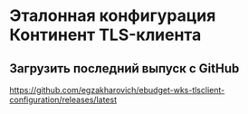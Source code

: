 
# Эталонная конфигурация Континент TLS-клиента

## Загрузить последний выпуск с GitHub

<https://github.com/egzakharovich/ebudget-wks-tlsclient-configuration/releases/latest>

<!-- // code: language=markdown insertSpaces=true tabSize=4 -->
